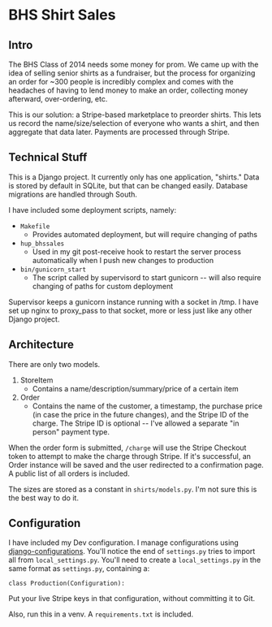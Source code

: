 BHS Shirt Sales
===============

Intro
-----

The BHS Class of 2014 needs some money for prom. We came up with the idea of selling senior shirts as a fundraiser, but the process for organizing an order for ~300 people is incredibly complex and comes with the headaches of having to lend money to make an order, collecting money afterward, over-ordering, etc.

This is our solution: a Stripe-based marketplace to preorder shirts. This lets us record the name/size/selection of everyone who wants a shirt, and then aggregate that data later. Payments are processed through Stripe.

Technical Stuff
---------------
This is a Django project. It currently only has one application, "shirts." Data is stored by default in SQLite, but that can be changed easily. Database migrations are handled through South.

I have included some deployment scripts, namely:  
  * `Makefile`
    *  Provides automated deployment, but will require changing of paths
  * `hup_bhssales`
    *  Used in my git post-receive hook to restart the server process automatically when I push new changes to production
  * `bin/gunicorn_start`
    * The script called by supervisord to start gunicorn -- will also require changing of paths for custom deployment

Supervisor keeps a gunicorn instance running with a socket in /tmp. I have set up nginx to proxy_pass to that socket, more or less just like any other Django project.

Architecture
------------

There are only two models.
1. StoreItem
    * Contains a name/description/summary/price of a certain item
2. Order
   * Contains the name of the customer, a timestamp, the purchase price (in case the price in the future changes), and the Stripe ID of the charge. The Stripe ID is optional -- I've allowed a separate "in person" payment type.

When the order form is submitted, `/charge` will use the Stripe Checkout token to attempt to make the charge through Stripe. If it's successful, an Order instance will be saved and the user redirected to a confirmation page. A public list of all orders is included.

The sizes are stored as a constant in `shirts/models.py`. I'm not sure this is the best way to do it.


Configuration
-------------

I have included my Dev configuration. I manage configurations using [django-configurations](http://django-configurations.readthedocs.org/en/latest/). You'll notice the end of `settings.py` tries to import all from `local_settings.py`. You'll need to create a `local_settings.py` in the same format as `settings.py`, containing a:

    class Production(Configuration):

Put your live Stripe keys in that configuration, without committing it to Git.

Also, run this in a venv. A `requirements.txt` is included.

